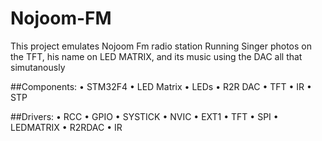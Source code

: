 # Nojoom-FM
This project emulates Nojoom Fm radio station
Running Singer photos on the TFT, his name on LED MATRIX, and its music using the DAC all that simutanously

##Components:
• STM32F4
• LED Matrix
• LEDs
• R2R DAC
• TFT
• IR
• STP

##Drivers:
• RCC
• GPIO
• SYSTICK
• NVIC
• EXT1
• TFT
• SPI
• LEDMATRIX
• R2RDAC
• IR